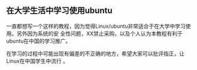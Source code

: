 在大学生活中学习使用ubuntu
---

一直都想写一个这样的教程，因为觉得Linux/ubuntu非常适合于在大学中学习使用。另外因为系统的安
全性问题，XX禁止采购，以及个人认为本教程有利于ubuntu在中国的学习推广。


在学习的过程中可能出现有偏差的不正确的地方，希望大家可以批评指正，让Linux在中国学生中流行
。
